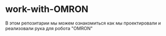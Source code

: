 # work-with-OMRON
В этом репозитарии мы можем ознакомиться как мы проектировали и реализовали рука для робота "OMRON"
